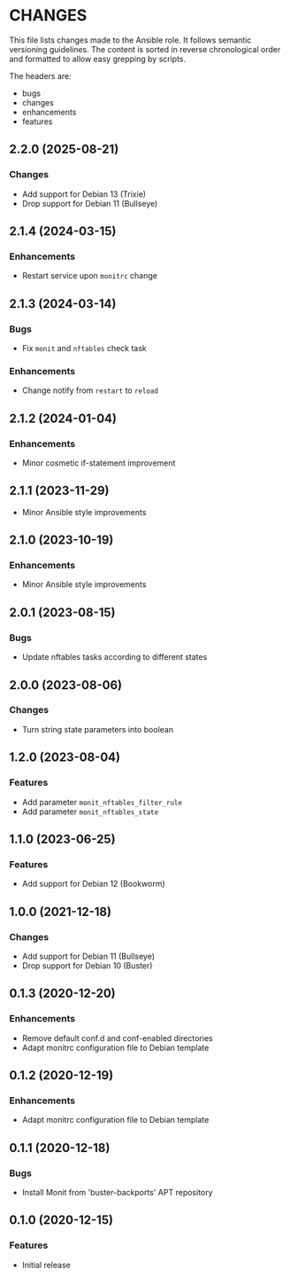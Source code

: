 # CHANGES

This file lists changes made to the Ansible role. It follows semantic versioning
guidelines. The content is sorted in reverse chronological order and formatted
to allow easy grepping by scripts.

The headers are:
- bugs
- changes
- enhancements
- features

## 2.2.0 (2025-08-21)

### Changes

- Add support for Debian 13 (Trixie)
- Drop support for Debian 11 (Bullseye)

## 2.1.4 (2024-03-15)

### Enhancements

- Restart service upon `monitrc` change

## 2.1.3 (2024-03-14)

### Bugs

- Fix `monit` and `nftables` check task

### Enhancements

- Change notify from `restart` to `reload`

## 2.1.2 (2024-01-04)

### Enhancements

- Minor cosmetic if-statement improvement

## 2.1.1 (2023-11-29)

- Minor Ansible style improvements

## 2.1.0 (2023-10-19)

### Enhancements

- Minor Ansible style improvements

## 2.0.1 (2023-08-15)

### Bugs

- Update nftables tasks according to different states

## 2.0.0 (2023-08-06)

### Changes

- Turn string state parameters into boolean

## 1.2.0 (2023-08-04)

### Features

- Add parameter `monit_nftables_filter_rule`
- Add parameter `monit_nftables_state`

## 1.1.0 (2023-06-25)

### Features

- Add support for Debian 12 (Bookworm)

## 1.0.0 (2021-12-18)

### Changes

- Add support for Debian 11 (Bullseye)
- Drop support for Debian 10 (Buster)

## 0.1.3 (2020-12-20)

### Enhancements

- Remove default conf.d and conf-enabled directories
- Adapt monitrc configuration file to Debian template

## 0.1.2 (2020-12-19)

### Enhancements

- Adapt monitrc configuration file to Debian template

## 0.1.1 (2020-12-18)

### Bugs

- Install Monit from 'buster-backports' APT repository

## 0.1.0 (2020-12-15)

### Features

- Initial release
